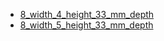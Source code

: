 * [8_width_4_height_33_mm_depth](8_width_4_height_33_mm_depth)
* [8_width_5_height_33_mm_depth](8_width_5_height_33_mm_depth)
